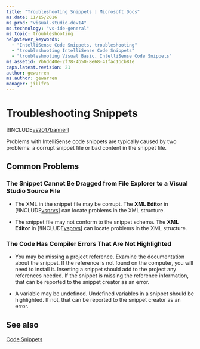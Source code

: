 ```yaml
---
title: "Troubleshooting Snippets | Microsoft Docs"
ms.date: 11/15/2016
ms.prod: "visual-studio-dev14"
ms.technology: "vs-ide-general"
ms.topic: troubleshooting
helpviewer_keywords: 
  - "IntelliSense Code Snippets, troubleshooting"
  - "troubleshooting IntelliSense Code Snippets"
  - "troubleshooting Visual Basic, IntelliSense Code Snippets"
ms.assetid: 7b6dd40e-2f78-4b50-8e68-41fac1bcb81e
caps.latest.revision: 21
author: gewarren
ms.author: gewarren
manager: jillfra
---
```

# Troubleshooting Snippets
[!INCLUDE[vs2017banner](../includes/vs2017banner.md)]

Problems with IntelliSense code snippets are typically caused by two problems: a corrupt snippet file or bad content in the snippet file.  
  
## Common Problems  
  
### The Snippet Cannot Be Dragged from File Explorer to a Visual Studio Source File  
  
- The XML in the snippet file may be corrupt. The **XML Editor** in [!INCLUDE[vsprvs](../includes/vsprvs-md.md)] can locate problems in the XML structure.  
  
- The snippet file may not conform to the snippet schema. The **XML Editor** in [!INCLUDE[vsprvs](../includes/vsprvs-md.md)] can locate problems in the XML structure.  
  
### The Code Has Compiler Errors That Are Not Highlighted  
  
- You may be missing a project reference. Examine the documentation about the snippet. If the reference is not found on the computer, you will need to install it. Inserting a snippet should add to the project any references needed. If the snippet is missing the reference information, that can be reported to the snippet creator as an error.  
  
- A variable may be undefined. Undefined variables in a snippet should be highlighted. If not, that can be reported to the snippet creator as an error.  
  
## See also  
 [Code Snippets](../ide/code-snippets.md)
